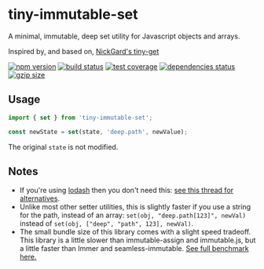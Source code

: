 # tiny-immutable-set

A minimal, immutable, deep set utility for Javascript objects and arrays.

Inspired by, and based on, [NickGard's tiny-get](https://github.com/NickGard/tiny-get)

[![npm version](https://img.shields.io/npm/v/@spautz/tiny-immutable-set.svg)](https://www.npmjs.com/package/@spautz/tiny-immutable-set)
[![build status](https://github.com/spautz/tiny-immutable-set/workflows/CI/badge.svg)](https://github.com/spautz/tiny-immutable-set/actions)
[![test coverage](https://img.shields.io/coveralls/github/spautz/tiny-immutable-set/main.svg)](https://coveralls.io/github/spautz/tiny-immutable-set?branch=main)
[![dependencies status](https://img.shields.io/librariesio/release/npm/@spautz/tiny-immutable-set.svg)](https://libraries.io/github/spautz/tiny-immutable-set)
[![gzip size](https://img.shields.io/bundlephobia/minzip/@spautz/tiny-immutable-set.svg)](https://bundlephobia.com/package/@spautz/tiny-immutable-set@latest)

## Usage

```typescript
import { set } from 'tiny-immutable-set';

const newState = set(state, 'deep.path', newValue);
```

The original `state` is not modified.

## Notes

- If you're using [lodash](https://lodash.com) then you don't need this: [see this thread for alternatives](https://github.com/lodash/lodash/issues/1696#issuecomment-328335502).
- Unlike most other setter utilities, this is slightly faster if you use a string for the path, instead of an array: `set(obj, "deep.path[123]", newVal)` instead of `set(obj, ["deep", "path", 123], newVal)`.
- The small bundle size of this library comes with a slight speed tradeoff. This library is a little slower than
  immutable-assign and immutable.js, but a little faster than Immer and seamless-immutable.
  [See full benchmark here.](demos/benchmark)
